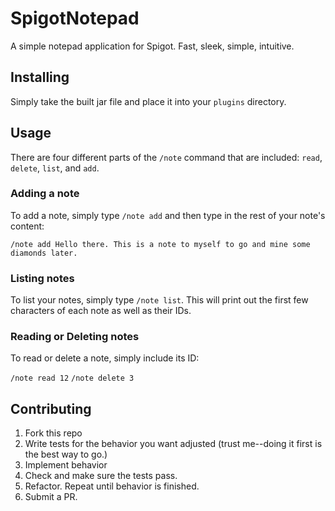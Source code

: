 # SpigotNotepad

A simple notepad application for Spigot. Fast, sleek, simple, intuitive.

## Installing

Simply take the built jar file and place it into your `plugins` directory.

## Usage

There are four different parts of the `/note` command that are included: `read`, `delete`, `list`, and `add`.

### Adding a note

To add a note, simply type `/note add` and then type in the rest of your note's content:

`/note add Hello there. This is a note to myself to go and mine some diamonds later.`

### Listing notes

To list your notes, simply type `/note list`. This will print out the first few characters of each note as well as their IDs.

### Reading or Deleting notes

To read or delete a note, simply include its ID:

`/note read 12`
`/note delete 3`

## Contributing

1. Fork this repo
2. Write tests for the behavior you want adjusted (trust me--doing it first is the best way to go.)
3. Implement behavior
4. Check and make sure the tests pass.
5. Refactor. Repeat until behavior is finished.
6. Submit a PR.
